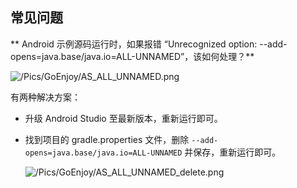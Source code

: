 ## 常见问题

** Android 示例源码运行时，如果报错 “Unrecognized option: --add-opens=java.base/java.io=ALL-UNNAMED”，该如何处理？**

![/Pics/GoEnjoy/AS_ALL_UNNAMED.png](https://storage.zego.im/sdk-doc/Pics/GoEnjoy/AS_ALL_UNNAMED.png)

有两种解决方案：

- 升级 Android Studio 至最新版本，重新运行即可。

- 找到项目的 gradle.properties 文件，删除 `--add-opens=java.base/java.io=ALL-UNNAMED` 并保存，重新运行即可。

    ![/Pics/GoEnjoy/AS_ALL_UNNAMED_delete.png](https://storage.zego.im/sdk-doc/Pics/GoEnjoy/AS_ALL_UNNAMED_delete.png)
